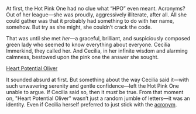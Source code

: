 <!-- title: Huh puh -->

At first, the Hot Pink One had no clue what “HPO” even meant. Acronyms? Out of her league—she was proudly, aggressively illiterate, after all. All she could gather was that it probably had something to do with her name, somehow. But try as she might, she couldn’t crack the code.

That was until she met *her*—a graceful, brilliant, and suspiciously composed green lady who seemed to know everything about everyone. Cecilia Immerkind, they called her. And Cecilia, in her infinite wisdom and alarming calmness, bestowed upon the pink one the answer she sought.

[Heart Potential Oliver](#embed:https://www.youtube.com/live/xzAqu4vkY7I?si=QYQ3r2owXnCD5VkI&t=1854)

It sounded absurd at first. But something about the way Cecilia said it—with such unwavering serenity and gentle confidence—left the Hot Pink One unable to argue. If Cecilia said so, then it *must* be true. From that moment on, "Heart Potential Oliver" wasn’t just a random jumble of letters—it was an identity. Even if Cecilia herself preferred to just stick with the [acronym](https://www.youtube.com/live/xzAqu4vkY7I?si=jx_Db6ghOxnvg8hs&t=8456).